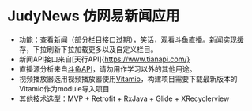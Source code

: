 # JudyNews 仿网易新闻应用

* 功能：查看新闻（部分栏目接口过期），笑话，观看斗鱼直播。新闻实现缓存，下拉刷新下拉加载更多以及自定义栏目。
* 新闻API接口来自[天行API]{https://www.tianapi.com/}
* 直播源分析来自[斗鱼API](https://github.com/soimort/you-get/blob/0984190f93bd0b5c55748c41ca657d1ba6bf5a6b/src/you_get/extractors/douyutv.py)，请勿用作学习以外的其他用途。
* 视频播放器选用视频播放器使用[Vitamio](https://www.vitamio.org/)，构建项目需要下载最新版本的Vitamio作为module导入项目
* 其他技术选型：MVP + Retrofit + RxJava + Glide + XRecyclerview
